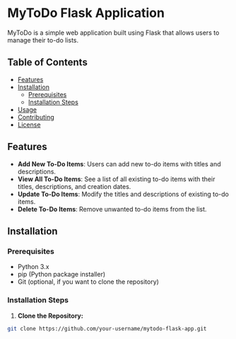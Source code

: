 # MyToDo Flask Application

MyToDo is a simple web application built using Flask that allows users to manage their to-do lists.

## Table of Contents

- [Features](#features)
- [Installation](#installation)
  - [Prerequisites](#prerequisites)
  - [Installation Steps](#installation-steps)
- [Usage](#usage)
- [Contributing](#contributing)
- [License](#license)

## Features

- **Add New To-Do Items**: Users can add new to-do items with titles and descriptions.
- **View All To-Do Items**: See a list of all existing to-do items with their titles, descriptions, and creation dates.
- **Update To-Do Items**: Modify the titles and descriptions of existing to-do items.
- **Delete To-Do Items**: Remove unwanted to-do items from the list.

## Installation

### Prerequisites

- Python 3.x
- pip (Python package installer)
- Git (optional, if you want to clone the repository)

### Installation Steps

1. **Clone the Repository:**

```bash
git clone https://github.com/your-username/mytodo-flask-app.git
